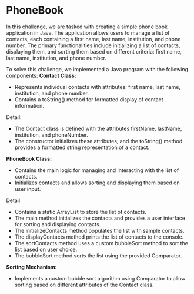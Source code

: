 # PhoneBook

In this challenge, we are tasked with creating a simple phone book application in Java. The application allows users to manage a list of contacts, each containing a first name, last name, institution, and phone number. The primary functionalities include initializing a list of contacts, displaying them, and sorting them based on different criteria: first name, last name, institution, and phone number.

To solve this challenge, we implemented a Java program with the following components:
**Contact Class:**
- Represents individual contacts with attributes: first name, last name, institution, and phone number.
- Contains a toString() method for formatted display of contact information.

Detail:
- The Contact class is defined with the attributes firstName, lastName, institution, and phoneNumber.
- The constructor initializes these attributes, and the toString() method provides a formatted string representation of a contact.

**PhoneBook Class:**
- Contains the main logic for managing and interacting with the list of contacts.
- Initializes contacts and allows sorting and displaying them based on user input.

Detail
- Contains a static ArrayList<Contact> to store the list of contacts.
- The main method initializes the contacts and provides a user interface for sorting and displaying contacts.
- The initializeContacts method populates the list with sample contacts.
- The displayContacts method prints the list of contacts to the console.
- The sortContacts method uses a custom bubbleSort method to sort the list based on user choice.
- The bubbleSort method sorts the list using the provided Comparator<Contact>.

**Sorting Mechanism:**
- Implements a custom bubble sort algorithm using Comparator to allow sorting based on different attributes of the Contact class.
